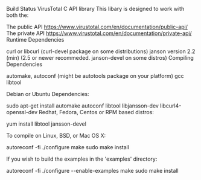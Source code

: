 Build Status
VirusTotal C API library This libary is designed to work with both the:

The public API https://www.virustotal.com/en/documentation/public-api/
The private API https://www.virustotal.com/en/documentation/private-api/
Runtime Dependencies

curl or libcurl (curl-devel package on some distributions)
janson version 2.2 (min) (2.5 or newer recommeded. janson-devel on some distros)
Compiling Dependencies

automake, autoconf (might be autotools package on your platform)
gcc
libtool



Debian or Ubuntu Dependencies:

sudo apt-get install automake autoconf libtool libjansson-dev libcurl4-openssl-dev
Redhat, Fedora, Centos or RPM based distros:



yum install libtool jansson-devel



To compile on Linux, BSD, or Mac OS X:


autoreconf -fi
./configure
make
sudo make install



If you wish to build the examples in the 'examples' directory:

autoreconf -fi
./configure --enable-examples
make
sudo make install
